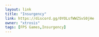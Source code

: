 ```yaml
---
layout: link
title: "Insurgency"
link: https://discord.gg/0YOLsfWWZSvS0jHe
owner: "xtrosis"
tags: [FPS Games,Insurgency]
---
```

